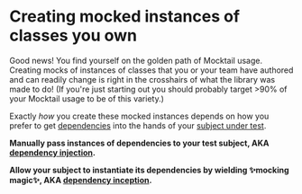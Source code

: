 # Creating mocked instances of classes you own

Good news! You find yourself on the golden path of Mocktail usage. Creating
mocks of instances of classes that you or your team have authored and can
readily change is right in the crosshairs of what the library was made to do!
(If you're just starting out you should probably target >90% of your Mocktail
usage to be of this variety.)

Exactly _how_ you create these mocked instances depends on how you prefer to
get [dependencies](/docs/support/glossary.md#dependency) into the hands of your
[subject under test](/docs/support/glossary.md#subject-under-test).

**Manually pass instances of dependencies to your test subject, AKA [dependency injection](poro/dependency_injection.md).**

**Allow your subject to instantiate its dependencies by wielding ✨mocking magic✨, AKA [dependency inception](poro/dependency_inception.md).**
